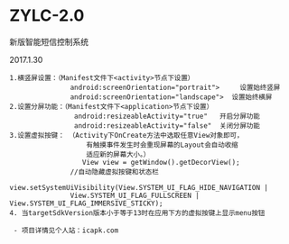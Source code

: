 # ZYLC-2.0
新版智能短信控制系统

2017.1.30

	1.横竖屏设置：（Manifest文件下<activity>节点下设置）
                   android:screenOrientation="portrait">     设置始终竖屏
                   android:screenOrientation="landscape">  设置始终横屏
	2.设置分屏功能：（Manifest文件下<application>节点下设置）
					android:resizeableActivity="true"   开启分屏功能
					android:resizeableActivity="false"  关闭分屏功能
	3.设置虚拟按键： （Activity下OnCreate方法中选取任意View对象即可，
		               有触摸事件发生时会重现屏幕的Layout会自动收缩
					   适应新的屏幕大小。）
					  View view = getWindow().getDecorView();
                   //自动隐藏虚拟按键和状态栏
                   view.setSystemUiVisibility(View.SYSTEM_UI_FLAG_HIDE_NAVIGATION |                       
                   View.SYSTEM_UI_FLAG_FULLSCREEN | View.SYSTEM_UI_FLAG_IMMERSIVE_STICKY);      
	4. 当targetSdkVersion版本小于等于13时在应用下方的虚拟按键上显示menu按钮
	
	 - 项目详情见个人站：icapk.com
 
